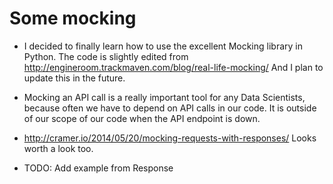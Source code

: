 # Some mocking
* I decided to finally learn how to use the excellent Mocking library in Python. 
The code is slightly edited from http://engineroom.trackmaven.com/blog/real-life-mocking/
And I plan to update this in the future. 

* Mocking an API call is a really important tool for any Data Scientists, because often we have to depend on API calls in our code. It is outside of our scope of our code when the API endpoint is down.

* http://cramer.io/2014/05/20/mocking-requests-with-responses/ Looks worth a look too. 

* TODO: Add example from Response